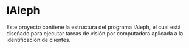 # IAleph
Este proyecto contiene la estructura del programa IAleph, el cual está diseñado para ejecutar tareas de visión por computadora aplicada a la identificación de clientes.